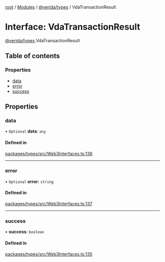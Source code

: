 [root](../README.md) / [Modules](../modules.md) / [@verida/types](../modules/verida_types.md) / VdaTransactionResult

# Interface: VdaTransactionResult

[@verida/types](../modules/verida_types.md).VdaTransactionResult

## Table of contents

### Properties

- [data](verida_types.VdaTransactionResult.md#data)
- [error](verida_types.VdaTransactionResult.md#error)
- [success](verida_types.VdaTransactionResult.md#success)

## Properties

### data

• `Optional` **data**: `any`

#### Defined in

[packages/types/src/Web3Interfaces.ts:136](https://github.com/verida/verida-js/blob/a690f60/packages/types/src/Web3Interfaces.ts#L136)

___

### error

• `Optional` **error**: `string`

#### Defined in

[packages/types/src/Web3Interfaces.ts:137](https://github.com/verida/verida-js/blob/a690f60/packages/types/src/Web3Interfaces.ts#L137)

___

### success

• **success**: `boolean`

#### Defined in

[packages/types/src/Web3Interfaces.ts:135](https://github.com/verida/verida-js/blob/a690f60/packages/types/src/Web3Interfaces.ts#L135)
